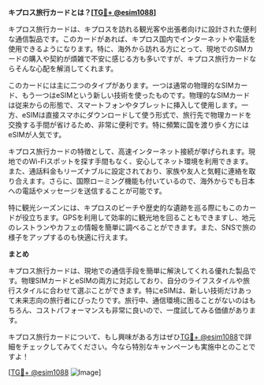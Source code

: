 **キプロス旅行カードとは？[[TG💪+ @esim1088](https://t.me/s/esim1088)]**

キプロス旅行カードは、キプロスを訪れる観光客や出張者向けに設計された便利な通信製品です。このカードがあれば、キプロス国内でインターネットや電話を使用できるようになります。特に、海外から訪れる方にとって、現地でのSIMカードの購入や契約が煩雑で不安に感じる方も多いですが、キプロス旅行カードならそんな心配を解消してくれます。

このカードには主に二つのタイプがあります。一つは通常の物理的なSIMカード、もう一つはeSIMという新しい技術を使ったものです。物理的なSIMカードは従来からの形態で、スマートフォンやタブレットに挿入して使用します。一方、eSIMは直接スマホにダウンロードして使う形式で、旅行先で物理カードを交換する手間が省けるため、非常に便利です。特に頻繁に国を渡り歩く方にはeSIMが人気です。

キプロス旅行カードの特徴として、高速インターネット接続が挙げられます。現地でのWi-Fiスポットを探す手間もなく、安心してネット環境を利用できます。また、通話料金もリーズナブルに設定されており、家族や友人と気軽に連絡を取り合えます。さらに、国際ローミング機能も付いているので、海外からでも日本への電話やメッセージを送信することが可能です。

特に観光シーズンには、キプロスのビーチや歴史的な遺跡を巡る際にもこのカードが役立ちます。GPSを利用して効率的に観光地を回ることもできますし、地元のレストランやカフェの情報を簡単に調べることができます。また、SNSで旅の様子をアップするのも快適に行えます。

**まとめ**

キプロス旅行カードは、現地での通信手段を簡単に解決してくれる優れた製品です。物理SIMカードとeSIMの両方に対応しており、自分のライフスタイルや旅行スタイルに合わせて選ぶことができます。特にeSIMは、新しい技術だけあって未来志向の旅行者にぴったりです。旅行中、通信環境に困ることがないのはもちろん、コストパフォーマンスも非常に良いので、一度試してみる価値があります。

キプロス旅行カードについて、もし興味がある方はぜひ[TG💪+ @esim1088](https://t.me/s/esim1088)で詳細をチェックしてみてください。今なら特別なキャンペーンも実施中とのことですよ！

[[TG💪+ @esim1088](https://t.me/s/esim1088) ![Image](https://i.postimg.cc/Y0z9fWf4/image.png)]